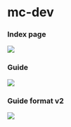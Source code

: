 # mc-dev
### Index page

<img src="https://i.gyazo.com/7da4051cc338f271d91e35cf20745bdd.png">

### Guide

<img src="https://i.gyazo.com/08483188283f6260c0330faed74e455c.png">

### Guide format v2

<img src="https://i.gyazo.com/afea00ee6dcece24552196ce993abad3.png">
